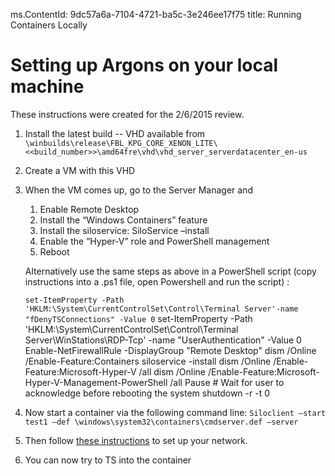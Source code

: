 ﻿ms.ContentId: 9dc57a6a-7104-4721-ba5c-3e246ee17f75 
title: Running Containers Locally

# Setting up Argons on your local machine #

These instructions were created for the 2/6/2015 review.
 
1. Install the latest build -- VHD available from
    `\winbuilds\release\FBL_KPG_CORE_XENON_LITE\<<build_number>>\amd64fre\vhd\vhd_server_serverdatacenter_en-us`
	
2. Create a VM with this VHD
3. When the VM comes up, go to the Server Manager and
    1.  Enable Remote Desktop
	2.  Install the “Windows Containers” feature
	3.	Install the siloservice: SiloService –install
	4.  Enable the “Hyper-V” role and PowerShell management
	5.  Reboot

	Alternatively use the same steps as above in a PowerShell script (copy instructions into a .ps1 file, open Powershell and run the script) :
	
	`set-ItemProperty -Path 'HKLM:\System\CurrentControlSet\Control\Terminal Server'-name "fDenyTSConnections" -Value 0` 
	set-ItemProperty -Path 'HKLM:\System\CurrentControlSet\Control\Terminal Server\WinStations\RDP-Tcp' -name "UserAuthentication" -Value 0
	Enable-NetFirewallRule -DisplayGroup "Remote Desktop" 
	dism /Online /Enable-Feature:Containers 
	siloservice -install 
	dism /Online /Enable-Feature:Microsoft-Hyper-V /all 
	dism /Online /Enable-Feature:Microsoft-Hyper-V-Management-PowerShell /all
	Pause  # Wait for user to acknowledge before rebooting the system
	shutdown -r -t 0 

4. Now start a container via the following command line:
   `Siloclient –start test1 –def \windows\system32\containers\cmdserver.def –server`

5. Then follow [these instructions](..\reference\networking.md) to set up your network.

6. You can now try to TS into the container

